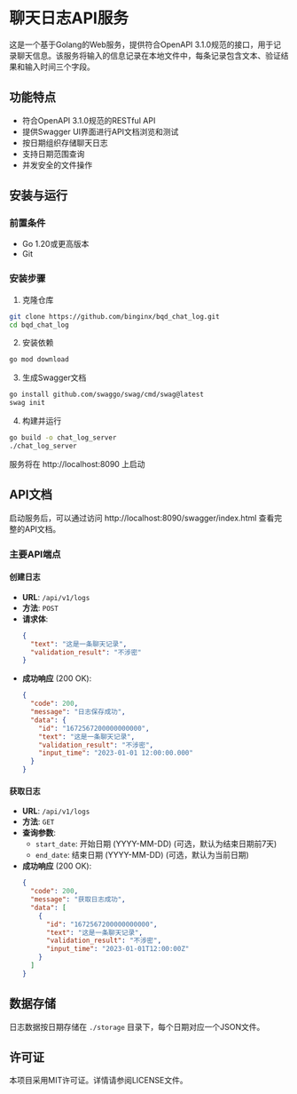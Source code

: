 # 聊天日志API服务

这是一个基于Golang的Web服务，提供符合OpenAPI 3.1.0规范的接口，用于记录聊天信息。该服务将输入的信息记录在本地文件中，每条记录包含文本、验证结果和输入时间三个字段。

## 功能特点

- 符合OpenAPI 3.1.0规范的RESTful API
- 提供Swagger UI界面进行API文档浏览和测试
- 按日期组织存储聊天日志
- 支持日期范围查询
- 并发安全的文件操作

## 安装与运行

### 前置条件

- Go 1.20或更高版本
- Git

### 安装步骤

1. 克隆仓库
```bash
git clone https://github.com/binginx/bqd_chat_log.git
cd bqd_chat_log
```

2. 安装依赖
```bash
go mod download
```

3. 生成Swagger文档
```bash
go install github.com/swaggo/swag/cmd/swag@latest
swag init
```

4. 构建并运行
```bash
go build -o chat_log_server
./chat_log_server
```

服务将在 http://localhost:8090 上启动

## API文档

启动服务后，可以通过访问 http://localhost:8090/swagger/index.html 查看完整的API文档。

### 主要API端点

#### 创建日志

- **URL**: `/api/v1/logs`
- **方法**: `POST`
- **请求体**:
  ```json
  {
    "text": "这是一条聊天记录",
    "validation_result": "不涉密"
  }
  ```
- **成功响应** (200 OK):
  ```json
  {
    "code": 200,
    "message": "日志保存成功",
    "data": {
      "id": "1672567200000000000",
      "text": "这是一条聊天记录",
      "validation_result": "不涉密",
      "input_time": "2023-01-01 12:00:00.000"
    }
  }
  ```

#### 获取日志

- **URL**: `/api/v1/logs`
- **方法**: `GET`
- **查询参数**:
  - `start_date`: 开始日期 (YYYY-MM-DD) (可选，默认为结束日期前7天)
  - `end_date`: 结束日期 (YYYY-MM-DD) (可选，默认为当前日期)
- **成功响应** (200 OK):
  ```json
  {
    "code": 200,
    "message": "获取日志成功",
    "data": [
      {
        "id": "1672567200000000000",
        "text": "这是一条聊天记录",
        "validation_result": "不涉密",
        "input_time": "2023-01-01T12:00:00Z"
      }
    ]
  }
  ```

## 数据存储

日志数据按日期存储在 `./storage` 目录下，每个日期对应一个JSON文件。

## 许可证

本项目采用MIT许可证。详情请参阅LICENSE文件。